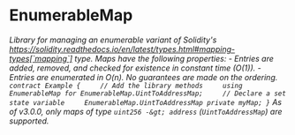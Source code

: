# EnumerableMap







*Library for managing an enumerable variant of Solidity&#39;s https://solidity.readthedocs.io/en/latest/types.html#mapping-types[`mapping`] type. Maps have the following properties: - Entries are added, removed, and checked for existence in constant time (O(1)). - Entries are enumerated in O(n). No guarantees are made on the ordering. ``` contract Example {     // Add the library methods     using EnumerableMap for EnumerableMap.UintToAddressMap;     // Declare a set state variable     EnumerableMap.UintToAddressMap private myMap; } ``` As of v3.0.0, only maps of type `uint256 -&gt; address` (`UintToAddressMap`) are supported.*



